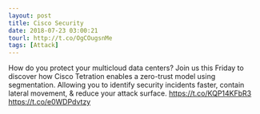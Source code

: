 ```yaml
---
layout: post
title: Cisco Security
date: 2018-07-23 03:00:21
tourl: http://t.co/OgCOugsnMe
tags: [Attack]
---
```

How do you protect your multicloud data centers? Join us this Friday to discover how Cisco Tetration enables a zero-trust model using segmentation. Allowing you to identify security incidents faster, contain lateral movement, &amp; reduce your attack surface. https://t.co/KQP14KFbR3 https://t.co/e0WDPdvtzy